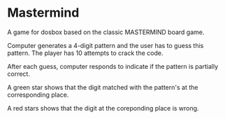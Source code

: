 # Mastermind

A game for dosbox based on the classic MASTERMIND board game.

Computer generates a 4-digit pattern and the user has to guess this pattern. The player has 10 attempts to crack the code.

After each guess, computer responds to indicate if the pattern is partially correct.

A green star shows that the digit matched with the pattern's at the corresponding place.

A red stars shows that the digit at the coreponding place is wrong.

